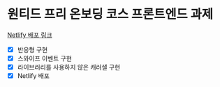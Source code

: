 # 원티드 프리 온보딩 코스 프론트엔드 과제
[Netlify 배포 링크](https://fervent-poitras-9393cd.netlify.app/)

- [x] 반응형 구현
- [x] 스와이프 이벤트 구현
- [x] 라이브러리를 사용하지 않은 캐러샐 구현
- [x] Netlify 배포
